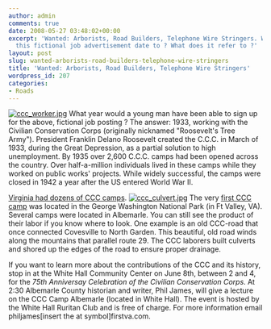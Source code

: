 ```yaml
---
author: admin
comments: true
date: 2008-05-27 03:48:02+00:00
excerpt: 'Wanted: Arborists, Road Builders, Telephone Wire Stringers. What year would
  this fictional job advertisement date to ? What does it refer to ?'
layout: post
slug: wanted-arborists-road-builders-telephone-wire-stringers
title: 'Wanted: Arborists, Road Builders, Telephone Wire Stringers'
wordpress_id: 207
categories:
- Roads
---
```


[![ccc_worker.jpg](http://www.locohistory.org/blog/albemarle/wp-content/uploads/2008/05/ccc_worker.jpg)](http://www.locohistory.org/blog/albemarle/2008/05/26/wanted-arborists-road-builders-telephone-wire-stringers/208/) What year would a young man have been able to sign up for the above, fictional job posting ? The answer: 1933, working with the Civilian Conservation Corps (originally nicknamed "Roosevelt's Tree Army"). President Franklin Delano Roosevelt created the C.C.C.  in March of 1933, during the Great Depression, as a partial solution to high unemployment. By 1935 over 2,600 C.C.C. camps had been opened across the country. Over half-a-million individuals lived in these camps while they worked on public works' projects. While widely successful, the camps were closed in 1942  a year after the US entered World War II.

[Virginia had dozens of CCC camps](http://www.cccalumni.org/states/virginia1.html).   [![ccc_culvert.jpg](http://www.locohistory.org/blog/albemarle/wp-content/uploads/2008/05/ccc_culvert.jpg)](http://www.locohistory.org/blog/albemarle/2008/05/26/wanted-arborists-road-builders-telephone-wire-stringers/209/) The very [first CCC camp](http://ccclegacy.org/virginia.htm) was located in the George Washington National Park (in Ft Valley, VA). Several camps were located in Albemarle. You can still see the product of their labor if you know where to look. One example is an old CCC-road that once connected Covesville to North Garden. This beautiful, old road winds along the mountains that parallel route 29. The CCC laborers built culverts and shored up the edges of the road to ensure proper drainage.

If you want to learn more about the contributions of the CCC and its history, stop in at the White Hall Community Center on June 8th, between 2 and 4, for the _75th Anniversay Celebration of the Civilian Conservation Corps_.  At 2:30 Albemarle County historian and writer, Phil James, will give a lecture on the CCC Camp Albemarle (located in White Hall). The event is hosted by the White Hall Ruritan Club and is free of charge. For more information  email philjames[insert the at symbol]firstva.com.
